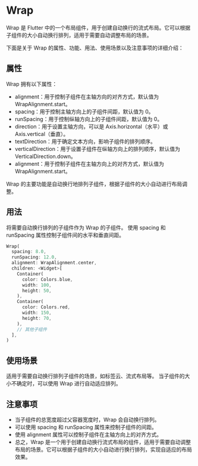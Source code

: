 # Wrap

Wrap 是 Flutter 中的一个布局组件，用于创建自动换行的流式布局。它可以根据子组件的大小自动换行排列，适用于需要自动调整布局的场景。

下面是关于 Wrap 的属性、功能、用法、使用场景以及注意事项的详细介绍：

## 属性

Wrap 拥有以下属性：

- alignment：用于控制子组件在主轴方向的对齐方式，默认值为 WrapAlignment.start。
- spacing：用于控制主轴方向上的子组件间距，默认值为 0。
- runSpacing：用于控制纵轴方向上的子组件间距，默认值为 0。
- direction：用于设置主轴方向，可以是 Axis.horizontal（水平）或 Axis.vertical（垂直）。
- textDirection：用于确定文本方向，影响子组件的排列顺序。
- verticalDirection：用于设置子组件在纵轴方向上的排列顺序，默认值为 VerticalDirection.down。
- alignment：用于控制子组件在主轴方向上的对齐方式，默认值为 WrapAlignment.start。

Wrap 的主要功能是自动换行地排列子组件，根据子组件的大小自动进行布局调整。

## 用法

将需要自动换行排列的子组件作为 Wrap 的子组件。
使用 spacing 和 runSpacing 属性控制子组件间的水平和垂直间距。

```dart
Wrap(
  spacing: 8.0,
  runSpacing: 12.0,
  alignment: WrapAlignment.center,
  children: <Widget>[
    Container(
      color: Colors.blue,
      width: 100,
      height: 50,
    ),
    Container(
      color: Colors.red,
      width: 150,
      height: 70,
    ),
    // 其他子组件
  ],
)
```

## 使用场景

适用于需要自动换行排列子组件的场景，如标签云、流式布局等。
当子组件的大小不确定时，可以使用 Wrap 进行自动适应排列。

## 注意事项

- 当子组件的总宽度超过父容器宽度时，Wrap 会自动换行排列。
- 可以使用 spacing 和 runSpacing 属性来控制子组件的间距。
- 使用 alignment 属性可以控制子组件在主轴方向上的对齐方式。
- 总之，Wrap 是一个用于创建自动换行流式布局的组件，适用于需要自动调整布局的场景。它可以根据子组件的大小自动进行换行排列，实现自适应的布局效果。
